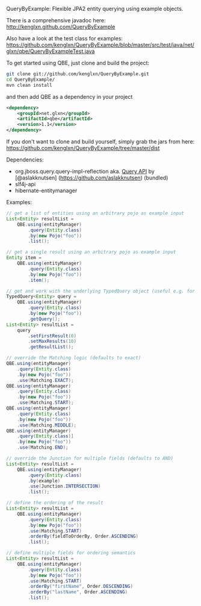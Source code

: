 QueryByExample: Flexible JPA2 entity querying using example objects.


There is a comprehensive javadoc here: http://kenglxn.github.com/QueryByExample

Also have a look at the test class for examples: https://github.com/kenglxn/QueryByExample/blob/master/src/test/java/net/glxn/qbe/QueryByExampleTest.java

To get started using QBE, just clone and build the project:
```bash
git clone git://github.com/kenglxn/QueryByExample.git
cd QueryByExample/
mvn clean install
```
and then add QBE as a dependency in your project
```xml
<dependency>
    <groupId>net.glxn</groupId>
    <artifactId>qbe</artifactId>
    <version>1.1</version>
</dependency>
```

If you don't want to clone and build yourself, simply grab the jars from here: https://github.com/kenglxn/QueryByExample/tree/master/dist

Dependencies:
* org.jboss.query.query-impl-reflection aka. [Query API](https://github.com/aslakknutsen/Query) by [@aslakknutsen] (https://github.com/aslakknutsen) (bundled)
* slf4j-api
* hibernate-entitymanager

Examples:

```java
// get a list of entities using an arbitrary pojo as example input
List<Entity> resultList = 
    QBE.using(entityManager)
        .query(Entity.class)
        .by(new Pojo("foo"))
        .list();

// get a single result using an arbitrary pojo as example input
Entity item =
    QBE.using(entityManager)
        .query(Entity.class)
        .by(new Pojo("foo"))
        .item();

// get and work with the underlying TypedQuery object (useful e.g. for paging)
TypedQuery<Entity> query =
    QBE.using(entityManager)
        .query(Entity.class)
        .by(new Pojo("foo"))
        .getQuery();
List<Entity> resultList =
    query
        .setFirstResult(0)
        .setMaxResults(10)
        .getResultList();

// override the Matching logic (defaults to exact)
QBE.using(entityManager)
    .query(Entity.class)
    .by(new Pojo("foo"))
    .use(Matching.EXACT);
QBE.using(entityManager)
    .query(Entity.class)
    .by(new Pojo("foo"))
    .use(Matching.START);
QBE.using(entityManager)
    .query(Entity.class)
    .by(new Pojo("foo"))
    .use(Matching.MIDDLE);
QBE.using(entityManager)
    .query(Entity.class)]
    .by(new Pojo("foo"))
    .use(Matching.END);

// override the Junction for multiple fields (defaults to AND)
List<Entity> resultList =
    QBE.using(entityManager)
        .query(Entity.class)
        .by(example)
        .use(Junction.INTERSECTION)
        .list();

// define the ordering of the result
List<Entity> resultList =
    QBE.using(entityManager)
        .query(Entity.class)
        .by(new Pojo("foo"))
        .use(Matching.START)
        .orderBy(fieldToOrderBy, Order.ASCENDING)
        .list();

// define multiple fields for ordering semantics
List<Entity> resultList =
    QBE.using(entityManager)
        .query(Entity.class)
        .by(new Pojo("foo"))
        .use(Matching.START)
        .orderBy("firstName", Order.DESCENDING)
        .orderBy("lastName", Order.ASCENDING)
        .list();
```

